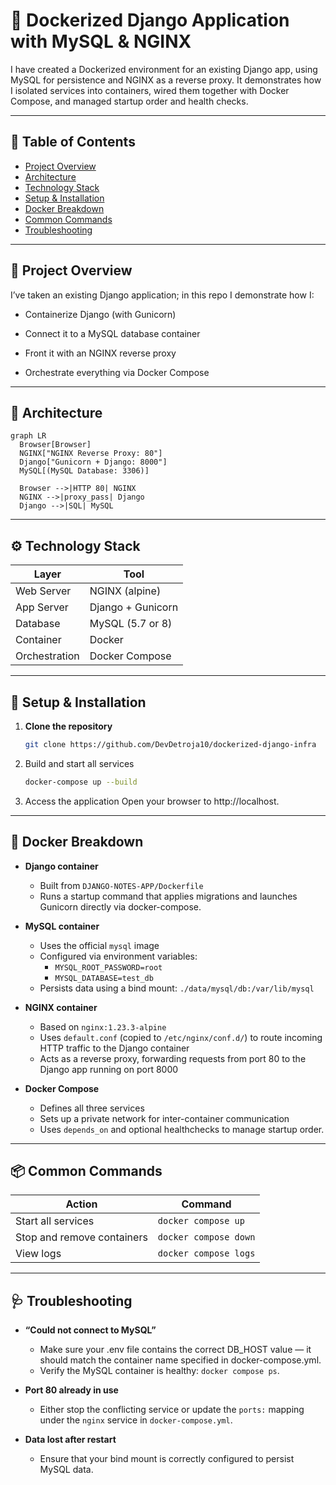 # 🐳 Dockerized Django Application with MySQL & NGINX

I have created a Dockerized environment for an existing Django app, using MySQL for persistence and NGINX as a reverse proxy. It demonstrates how I isolated services into containers, wired them together with Docker Compose, and managed startup order and health checks.

---

## 📌 Table of Contents

- [Project Overview](#project-overview)  
- [Architecture](#architecture)  
- [Technology Stack](#technology-stack)  
- [Setup & Installation](#setup--installation)  
- [Docker Breakdown](#docker-breakdown)  
- [Common Commands](#common-commands)  
- [Troubleshooting](#troubleshooting)  

---

## 🧾 Project Overview

I’ve taken an existing Django application; in this repo I demonstrate how I:

- Containerize Django (with Gunicorn)

- Connect it to a MySQL database container

- Front it with an NGINX reverse proxy

- Orchestrate everything via Docker Compose

---

## 🧱 Architecture

```mermaid
graph LR
  Browser[Browser]
  NGINX["NGINX Reverse Proxy: 80"]
  Django["Gunicorn + Django: 8000"]
  MySQL[(MySQL Database: 3306)]

  Browser -->|HTTP 80| NGINX
  NGINX -->|proxy_pass| Django
  Django -->|SQL| MySQL 
```

---

## ⚙️ Technology Stack

| Layer         | Tool               |
|---------------|--------------------|
| Web Server    | NGINX (alpine)     |
| App Server    | Django + Gunicorn  |
| Database      | MySQL (5.7 or 8)   |
| Container     | Docker             |
| Orchestration | Docker Compose     |

---

## 🚀 Setup & Installation

1. **Clone the repository**  
   ```bash
   git clone https://github.com/DevDetroja10/dockerized-django-infra
   ```
2. Build and start all services
   ```bash
   docker-compose up --build
   ```
3. Access the application
   Open your browser to http://localhost.

---

## 🐋 Docker Breakdown

- **Django container**
  - Built from `DJANGO-NOTES-APP/Dockerfile`
  - Runs a startup command that applies migrations and launches Gunicorn directly via docker-compose.

- **MySQL container**
  - Uses the official `mysql` image
  - Configured via environment variables:
    - `MYSQL_ROOT_PASSWORD=root`
    - `MYSQL_DATABASE=test_db`
  - Persists data using a bind mount: `./data/mysql/db:/var/lib/mysql`

- **NGINX container**
  - Based on `nginx:1.23.3-alpine`
  - Uses `default.conf` (copied to `/etc/nginx/conf.d/`) to route incoming HTTP traffic to the Django container
  - Acts as a reverse proxy, forwarding requests from port 80 to the Django app running on port 8000

- **Docker Compose**
  - Defines all three services
  - Sets up a private network for inter-container communication
  - Uses `depends_on` and optional healthchecks to manage startup order.

---

## 📦 Common Commands

| Action                     | Command                          |
|----------------------------|----------------------------------|
| Start all services         | `docker compose up`      |
| Stop and remove containers | `docker compose down`         |
| View logs                  | `docker compose logs`         |

---

## 🩺 Troubleshooting

- **“Could not connect to MySQL”**
  - Make sure your .env file contains the correct DB_HOST value — it should match the container name specified in docker-compose.yml.
  - Verify the MySQL container is healthy: `docker compose ps`.

- **Port 80 already in use**
  - Either stop the conflicting service or update the `ports:` mapping under the `nginx` service in `docker-compose.yml`.

- **Data lost after restart**
  - Ensure that your bind mount is correctly configured to persist MySQL data.

